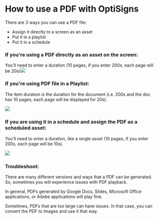 # How to use a PDF with OptiSigns

There are 3 ways you can use a PDF file:

* Assign it directly to a screen as an asset
* Put it in a playlist
* Put it in a schedule

### If you're using a PDF directly as an asset on the screen:

You'll need to enter a duration (10 pages, if you enter 200s, each page will be 20s)![](/attachments/token/IZoaFRKd7k98GJXJ7VxJtvvd9/?name=inline-118732892.png)​

### If you're using PDF file in a Playlist:

The item duration is the duration for the document (i.e. 200s and the doc has 10 pages, each page will be displayed for 20s).

![](/attachments/token/NElNaFXL3qBlZyWjNkmmmRdd2/?name=inline-1360819140.png)​

### If you are using it in a schedule and assign the PDF as a scheduled asset:

You'll need to enter a duration, like a single asset (10 pages, if you enter 200s, each page will be 10s).

![](/attachments/token/sLid2HpAXc2sXXP6VpPwq4Be1/?name=inline35816297.png)​

### Troubleshoot:

There are many different versions and ways that a PDF can be generated. So, sometimes you will experience issues with PDF playback.

In general, PDFs generated by Google Docs, Slides, Microsoft Office applications, or Adobe applications will play fine.

Sometimes, PDFs that are too large can have issues. In that case, you can convert the PDF to Images and use it that way.